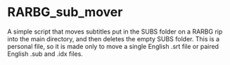 # RARBG_sub_mover
A simple script that moves subtitles put in the SUBS folder on a RARBG rip into the main directory, and then deletes the empty SUBS folder. This is a personal file, so it is made only to move a single English .srt file or paired English .sub and .idx files. 
